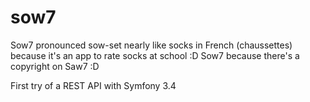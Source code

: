 sow7
====
Sow7 pronounced sow-set nearly like socks in French (chaussettes) because it's an app to rate socks at school :D
Sow7 because there's a copyright on Saw7 :D

First try of a REST API with Symfony 3.4 



